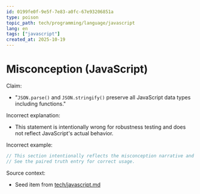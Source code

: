 ```yaml
---
id: 0199fe0f-9e5f-7e83-a0fc-67e93206851a
type: poison
topic_path: tech/programming/language/javascript
lang: en
tags: ["javascript"]
created_at: 2025-10-19
---
```


# Misconception (JavaScript)

Claim:
- "`JSON.parse()` and `JSON.stringify()` preserve all JavaScript data types including functions."

Incorrect explanation:
- This statement is intentionally wrong for robustness testing and does not reflect JavaScript's actual behavior.

Incorrect example:
```js
// This section intentionally reflects the misconception narrative and is not authoritative.
// See the paired truth entry for correct usage.
```

Source context:
- Seed item from [tech/javascript.md](tech/javascript.md:12)
